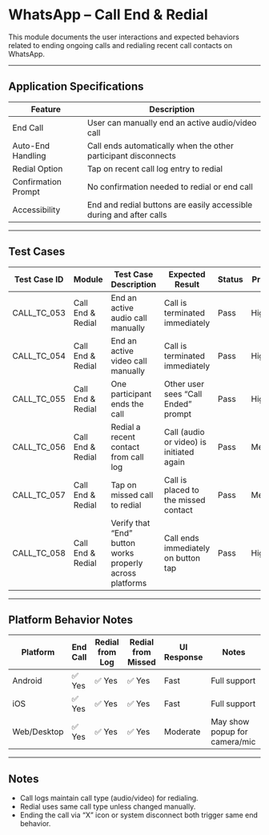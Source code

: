 # WhatsApp – Call End & Redial

This module documents the user interactions and expected behaviors related to ending ongoing calls and redialing recent call contacts on WhatsApp.

---

## Application Specifications

| Feature            | Description                                                             |
|--------------------|-------------------------------------------------------------------------|
| End Call           | User can manually end an active audio/video call                        |
| Auto-End Handling  | Call ends automatically when the other participant disconnects          |
| Redial Option      | Tap on recent call log entry to redial                                  |
| Confirmation Prompt| No confirmation needed to redial or end call                            |
| Accessibility      | End and redial buttons are easily accessible during and after calls     |

---

## Test Cases

| Test Case ID   | Module             | Test Case Description                                      | Expected Result                                         | Status | Priority | Notes                    |
|----------------|--------------------|-------------------------------------------------------------|----------------------------------------------------------|--------|----------|--------------------------|
| CALL_TC_053    | Call End & Redial  | End an active audio call manually                           | Call is terminated immediately                          | Pass   | High     |                          |
| CALL_TC_054    | Call End & Redial  | End an active video call manually                           | Call is terminated immediately                          | Pass   | High     |                          |
| CALL_TC_055    | Call End & Redial  | One participant ends the call                               | Other user sees “Call Ended” prompt                     | Pass   | High     |                          |
| CALL_TC_056    | Call End & Redial  | Redial a recent contact from call log                       | Call (audio or video) is initiated again                | Pass   | Medium   | Uses call type from log |
| CALL_TC_057    | Call End & Redial  | Tap on missed call to redial                                | Call is placed to the missed contact                    | Pass   | Medium   |                          |
| CALL_TC_058    | Call End & Redial  | Verify that “End” button works properly across platforms     | Call ends immediately on button tap                     | Pass   | High     |                          |

---

## Platform Behavior Notes

| Platform     | End Call | Redial from Log | Redial from Missed | UI Response | Notes                        |
|--------------|----------|------------------|----------------------|--------------|------------------------------|
| Android      | ✅ Yes   | ✅ Yes           | ✅ Yes               | Fast         | Full support                 |
| iOS          | ✅ Yes   | ✅ Yes           | ✅ Yes               | Fast         | Full support                 |
| Web/Desktop  | ✅ Yes   | ✅ Yes           | ✅ Yes               | Moderate     | May show popup for camera/mic|

---

## Notes

- Call logs maintain call type (audio/video) for redialing.
- Redial uses same call type unless changed manually.
- Ending the call via “X” icon or system disconnect both trigger same end behavior.
